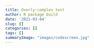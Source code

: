 ```yaml
---
title: Overly-complex test
author: R package build
date: '2021-03-04'
slug: []
categories: []
tags: []
summaryImage: "images/codescreen.jpg"
---
```


